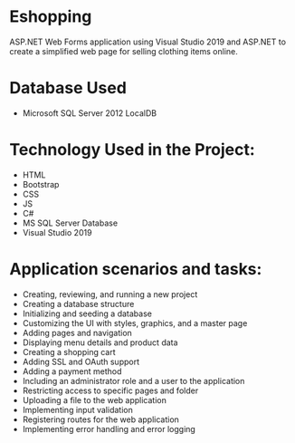 # Eshopping
ASP.NET Web Forms application using Visual Studio 2019 and ASP.NET to create a simplified web page for selling clothing items online.

#  Database Used
* Microsoft SQL Server 2012 LocalDB

# Technology Used in the Project:
* HTML
* Bootstrap
* CSS
* JS
* C#
* MS SQL Server Database
* Visual Studio 2019

# Application scenarios and tasks:
* Creating, reviewing, and running a new project
* Creating a database structure
* Initializing and seeding a database
* Customizing the UI with styles, graphics, and a master page
* Adding pages and navigation
* Displaying menu details and product data
* Creating a shopping cart
* Adding SSL and OAuth support
* Adding a payment method
* Including an administrator role and a user to the application
* Restricting access to specific pages and folder
* Uploading a file to the web application
* Implementing input validation
* Registering routes for the web application
* Implementing error handling and error logging

